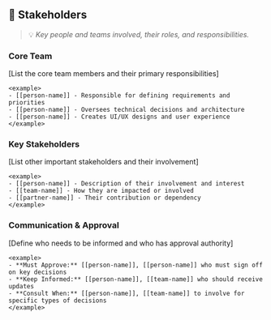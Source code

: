 ## 👥 Stakeholders
> 💡 *Key people and teams involved, their roles, and responsibilities.*

### Core Team

[List the core team members and their primary responsibilities]

```
<example>
- [[person-name]] - Responsible for defining requirements and priorities
- [[person-name]] - Oversees technical decisions and architecture
- [[person-name]] - Creates UI/UX designs and user experience
</example>
```

### Key Stakeholders

[List other important stakeholders and their involvement]

```
<example>
- [[person-name]] - Description of their involvement and interest
- [[team-name]] - How they are impacted or involved
- [[partner-name]] - Their contribution or dependency
</example>
```

### Communication & Approval

[Define who needs to be informed and who has approval authority]

```
<example>
- **Must Approve:** [[person-name]], [[person-name]] who must sign off on key decisions
- **Keep Informed:** [[person-name]], [[team-name]] who should receive updates
- **Consult When:** [[person-name]], [[team-name]] to involve for specific types of decisions
</example>
```